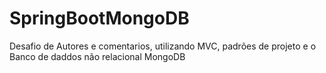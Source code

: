 # SpringBootMongoDB
Desafio de Autores e comentarios, utilizando MVC, padrões de projeto e o Banco de daddos não relacional MongoDB

